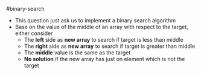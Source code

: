 #binary-search
- This question just ask us to implement a binary search algorithm
- Base on the value of the middle of an array with respect to the target, either consider
	- The **left** side as **new array** to search if target is less than middle
	- The **right** side as **new array** to search if target is greater than middle
	- The **middle** value is the same as the target
	- **No solution** if the new array has just on element which is not the target